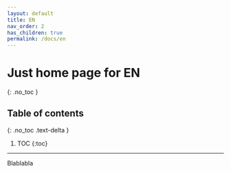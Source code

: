 ```yaml
---
layout: default
title: EN
nav_order: 2
has_children: true
permalink: /docs/en
---
```


# Just home page for EN
{: .no_toc }

## Table of contents
{: .no_toc .text-delta }

1. TOC
{:toc}

---

Blablabla